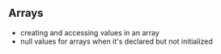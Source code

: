 

## Arrays
- creating and accessing values in an array
- null values for arrays when it's declared but not initialized
